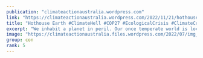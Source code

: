```yaml
---
publication: "climateactionaustralia.wordpress.com"
link: "https://climateactionaustralia.wordpress.com/2022/11/21/hothouse-earth-climatehell-cop27-ecologicalcrisis-climatecrisis-economiccrisis-tellthetruth-auspol/"
title: "Hothouse Earth #ClimateHell #COP27 #EcologicalCrisis #ClimateCrisis #EconomicCrisis #TellTheTruth #auspol"
excerpt: "We inhabit a planet in peril. Our once temperate world is locked on course to become a hothouse entirely of our own making. Hothouse Earth: an Inhabitant’s Guide provides a post-COP26 perspec…"
image: "https://climateactionaustralia.files.wordpress.com/2022/07/img_1376.jpg"
group: con
rank: 5
---
```

